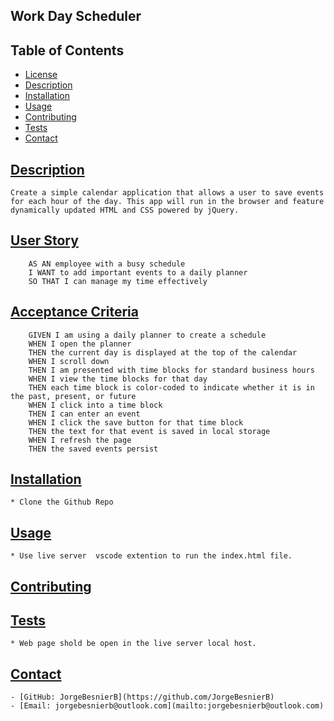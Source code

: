 
  ## Work Day Scheduler

   

  ## Table of Contents
  * [License](#license)
  * [Description](#description)
  * [Installation](#installation)
  * [Usage](#usage)
  * [Contributing](#contributing)
  * [Tests](#tests)
  * [Contact](#contact)
  
   

  ## [Description](#table-of-contents)
    Create a simple calendar application that allows a user to save events for each hour of the day. This app will run in the browser and feature dynamically updated HTML and CSS powered by jQuery.
  
  ## [User Story](#table-of-contents)
        AS AN employee with a busy schedule
        I WANT to add important events to a daily planner
        SO THAT I can manage my time effectively

  ## [Acceptance Criteria](#table-of-contents)
        GIVEN I am using a daily planner to create a schedule
        WHEN I open the planner
        THEN the current day is displayed at the top of the calendar
        WHEN I scroll down
        THEN I am presented with time blocks for standard business hours
        WHEN I view the time blocks for that day
        THEN each time block is color-coded to indicate whether it is in the past, present, or future
        WHEN I click into a time block
        THEN I can enter an event
        WHEN I click the save button for that time block
        THEN the text for that event is saved in local storage
        WHEN I refresh the page
        THEN the saved events persist
  ## [Installation](#table-of-contents)
    * Clone the Github Repo

  ## [Usage](#table-of-contents)
    * Use live server  vscode extention to run the index.html file.

  ## [Contributing](#table-of-contents)
    

  ## [Tests](#table-of-contents)
    * Web page shold be open in the live server local host.
  
  ## [Contact](#table-of-contents)
    - [GitHub: JorgeBesnierB](https://github.com/JorgeBesnierB)
    - [Email: jorgebesnierb@outlook.com](mailto:jorgebesnierb@outlook.com)
